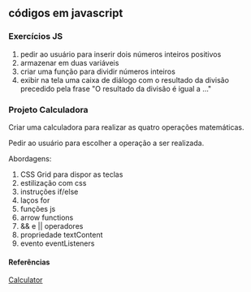 ## códigos em javascript

### Exercícios JS

1. pedir ao usuário para inserir dois números inteiros positivos
2. armazenar em duas variáveis
3. criar uma função para dividir números inteiros
4. exibir na tela uma caixa de diálogo com o resultado da divisão precedido pela frase "O resultado da divisão é igual a ..."

### Projeto Calculadora

Criar uma calculadora para realizar as quatro operações matemáticas.

Pedir ao usuário para escolher a operação a ser realizada.

Abordagens:
1. CSS Grid para dispor as teclas
2. estilização com css
3. instruções if/else 
4. laços for
5. funções js
6. arrow functions
7. && e || operadores
8. propriedade textContent
9. evento eventListeners

#### Referências

[Calculator](https://www.freecodecamp.org/portuguese/news/como-construir-uma-calculadora-html-do-zero-usando-javascript/)
